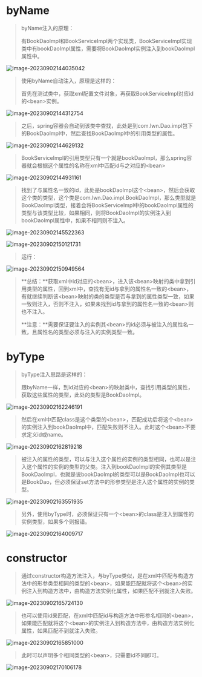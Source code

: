 # byName

> byName注入的原理：
>
> 有BookDaoImpl和BookServiceImpl两个实现类，BookServiceImpl实现类中有bookDaoImpl属性，需要将BookDaoImpl实例注入到bookDaoImpl属性中。

![image-20230902144035042](D:\text1\java_text\assets\image-20230902144035042.png) 

> 使用byName自动注入，原理是这样的：
>
> 首先在测试类中，获取xml配置文件对象，再获取BookServiceImpl对应id的\<bean>实例。

![image-20230902144312754](D:\text1\java_text\assets\image-20230902144312754.png) 

> 之后，spring容器会自动到该类中查找，此处是到com.lwn.Dao.impl包下的BookDaoImpl中，然后查找BookDaoImpl中的引用类型的属性。

![image-20230902144629132](D:\text1\java_text\assets\image-20230902144629132.png) 

> BookServiceImpl的引用类型只有一个就是bookDaoImpl，那么spring容器就会根据这个属性的名称在xml中匹配id与之对应的\<bean>

![image-20230902144931161](D:\text1\java_text\assets\image-20230902144931161.png) 

> 找到了与属性名一致的id，此处是bookDaoImpl这个\<bean>，然后会获取这个类的类型，这个类是com.lwn.Dao.impl.BookDaoImpl，那么类型就是BookDaoImpl类型，接着会将BookServiceImpl中的bookDaoImpl属性的类型与该类型比较，如果相同，则将BookDaoImpl的实例注入到bookDaoImpl属性中，如果不相同则不注入。

![image-20230902145522363](D:\text1\java_text\assets\image-20230902145522363.png) 

![image-20230902150121731](D:\text1\java_text\assets\image-20230902150121731.png) 

> 运行：

![image-20230902150949564](D:\text1\java_text\assets\image-20230902150949564.png) 

> **总结：**获取xml中id对应的\<bean>，进入该\<bean>映射的类中拿到引用类型的属性，回到xml中，查找有无id与拿到的属性名一致的\<bean>，有就继续判断该\<bean>映射的类的类型是否与拿到的属性类型一致，如果一致则注入，否则不注入，如果未找到id与拿到的属性名一致的\<bean>则也不注入。
>
> **注意：**需要保证要注入的实例其\<bean>的id必须与被注入的属性名一致，且属性名的类型必须与注入的实例类型一致。



# byType

> byType注入思路是这样的：
>
> 跟byName一样，到id对应的\<bean>的映射类中，查找引用类型的属性，获取这些属性的类型，此处的类型是BookDaoImpl。

![image-20230902162246191](D:\text1\java_text\assets\image-20230902162246191.png) 

> 然后在xml中匹配class是这个类型的\<bean>，匹配成功后将这个\<bean>的实例注入到bookDaoImpl中，匹配失败则不注入。此时这个\<bean>不要求定义id或name。 

![image-20230902162819218](D:\text1\java_text\assets\image-20230902162819218.png) 

> 被注入的属性的类型，可以与注入这个属性的实例的类型相同，也可以是注入这个属性的实例的类型的父类。注入到bookDaoImpl的实例其类型是BookDaoImpl，也就是说bookDaoImpl的类型可以是BookDaoImpl也可以是BookDao，但必须保证set方法中的形参类型是注入这个属性的实例的类型。

![image-20230902163551935](D:\text1\java_text\assets\image-20230902163551935.png) 

> 另外，使用byType时，必须保证只有一个\<bean>的class是注入到属性的实例类型，如果多个则报错。

![image-20230902164009717](D:\text1\java_text\assets\image-20230902164009717.png) 

# constructor

> 通过constructor构造方法注入，与byType类似，是在xml中匹配与构造方法中的形参类型相同的类型的\<bean>，如果能匹配就将这个\<bean>的实例注入到构造方法中，由构造方法实例化属性，如果匹配不到就注入失败。

![image-20230902165724130](D:\text1\java_text\assets\image-20230902165724130.png) 

> 也可以使用id来匹配，在xml中匹配id与构造方法中形参名相同的\<bean>，如果能匹配就将这个\<bean>的实例注入到构造方法中，由构造方法实例化属性，如果匹配不到就注入失败。

![image-20230902165851000](D:\text1\java_text\assets\image-20230902165851000.png) 

> 此时可以声明多个相同类型的\<bean>，只需要id不同即可。

![image-20230902170106178](D:\text1\java_text\assets\image-20230902170106178.png) 